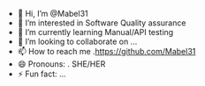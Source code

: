 - 👋 Hi, I’m @Mabel31
- 👀 I’m interested in Software Quality assurance 
- 🌱 I’m currently learning Manual/API testing 
- 💞️ I’m looking to collaborate on ...
- 📫 How to reach me .https://github.com/Mabel31
- 😄 Pronouns: . SHE/HER
- ⚡ Fun fact: ...

<!---
Mabel31/Mabel31 is a ✨ special ✨ repository because its `README.md` (this file) appears on your GitHub profile.
You can click the Preview link to take a look at your changes.
--->
